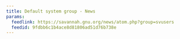 ```yaml
---
title: Default system group - News
params:
  feedlink: https://savannah.gnu.org/news/atom.php?group=svusers
  feedid: 9fdbb6c1b4ace8d81806ad51d76b738e
---
```

